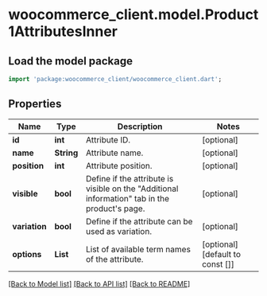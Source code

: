 # woocommerce_client.model.Product1AttributesInner

## Load the model package
```dart
import 'package:woocommerce_client/woocommerce_client.dart';
```

## Properties
Name | Type | Description | Notes
------------ | ------------- | ------------- | -------------
**id** | **int** | Attribute ID. | [optional] 
**name** | **String** | Attribute name. | [optional] 
**position** | **int** | Attribute position. | [optional] 
**visible** | **bool** | Define if the attribute is visible on the \"Additional information\" tab in the product's page. | [optional] 
**variation** | **bool** | Define if the attribute can be used as variation. | [optional] 
**options** | **List<String>** | List of available term names of the attribute. | [optional] [default to const []]

[[Back to Model list]](../README.md#documentation-for-models) [[Back to API list]](../README.md#documentation-for-api-endpoints) [[Back to README]](../README.md)


